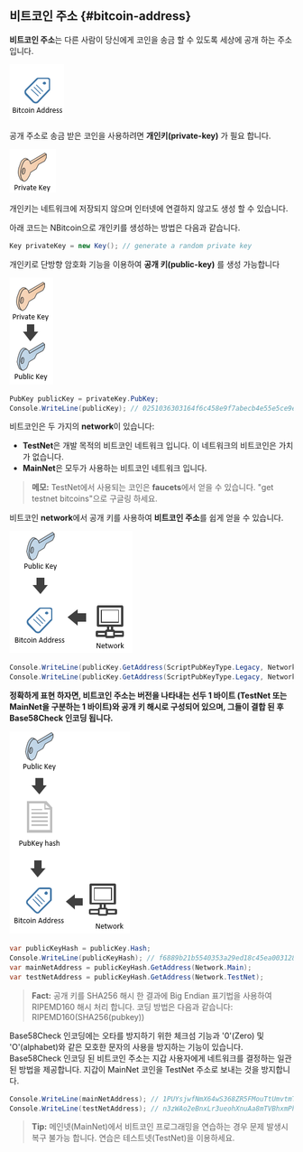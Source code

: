 ## 비트코인 주소 {#bitcoin-address}

**비트코인 주소**는 다른 사람이 당신에게 코인을 송금 할 수 있도록 세상에 공개 하는 주소 입니다.

![](../assets/BitcoinAddress.png)  

공개 주소로 송금 받은 코인을 사용하려면 **개인키(private-key)** 가 필요 합니다.

![](../assets/PrivateKey.png)  

개인키는 네트워크에 저장되지 않으며 인터넷에 연결하지 않고도 생성 할 수 있습니다.

아래 코드는 NBitcoin으로 개인키를 생성하는 방법은 다음과 같습니다.

```cs  
Key privateKey = new Key(); // generate a random private key
```  

개인키로 단방향 암호화 기능을 이용하여 **공개 키(public-key)** 를 생성 가능합니다 

![](../assets/PrivKeyPubKey.png)  

```cs 
PubKey publicKey = privateKey.PubKey;
Console.WriteLine(publicKey); // 0251036303164f6c458e9f7abecb4e55e5ce9ec2b2f1d06d633c9653a07976560c
```  

비트코인은 두 가지의 **network**이 있습니다: 

* **TestNet**은 개발 목적의 비트코인 네트워크 입니다. 이 네트워크의 비트코인은 가치가 없습니다.  
* **MainNet**은 모두가 사용하는 비트코인 네트워크 입니다. 

> **메모:** TestNet에서 사용되는 코인은 **faucets**에서 얻을 수 있습니다. "get testnet bitcoins"으로 구글링 하세요.

비트코인 **network**에서 공개 키를 사용하여 **비트코인 주소**를 쉽게 얻을 수 있습니다.

![](../assets/PubKeyToAddr.png)  

```cs 
Console.WriteLine(publicKey.GetAddress(ScriptPubKeyType.Legacy, Network.Main)); // 1PUYsjwfNmX64wS368ZR5FMouTtUmvtmTY
Console.WriteLine(publicKey.GetAddress(ScriptPubKeyType.Legacy, Network.TestNet)); // n3zWAo2eBnxLr3ueohXnuAa8mTVBhxmPhq
```  

**정확하게 표현 하자면, 비트코인 주소는 버전을 나타내는 선두 1 바이트 (TestNet 또는 MainNet을 구분하는 1 바이트)와 공개 키 해시로 구성되어 있으며, 그들이 결합 된 후 Base58Check 인코딩 됩니다.**

![](../assets/PubKeyHashToBitcoinAddress.png)  

```cs 
var publicKeyHash = publicKey.Hash;
Console.WriteLine(publicKeyHash); // f6889b21b5540353a29ed18c45ea0031280c42cf
var mainNetAddress = publicKeyHash.GetAddress(Network.Main);
var testNetAddress = publicKeyHash.GetAddress(Network.TestNet);
```  

> **Fact:** 공개 키를 SHA256 해시 한 결과에 Big Endian 표기법을 사용하여 RIPEMD160 해시 처리 합니다. 코딩 방법은 다음과 같습니다: RIPEMD160(SHA256(pubkey))  

Base58Check 인코딩에는 오타를 방지하기 위한 체크섬 기능과 '0'(Zero) 및 'O'(alphabet)와 같은 모호한 문자의 사용을 방지하는 기능이 있습니다.
Base58Check 인코딩 된 비트코인 주소는 지갑 사용자에게 네트워크를 결정하는 일관된 방법을 제공합니다. 지갑이 MainNet 코인을 TestNet 주소로 보내는 것을 방지합니다.

```cs 
Console.WriteLine(mainNetAddress); // 1PUYsjwfNmX64wS368ZR5FMouTtUmvtmTY
Console.WriteLine(testNetAddress); // n3zWAo2eBnxLr3ueohXnuAa8mTVBhxmPhq
```  

> **Tip:** 메인넷(MainNet)에서 비트코인 프로그래밍을 연습하는 경우 문제 발생시 복구 불가능 합니다. 연습은 테스트넷(TestNet)을 이용하세요.